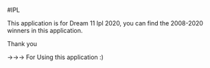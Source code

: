 #IPL

This application is for Dream 11 Ipl 2020, you can find the 2008-2020 winners in this application. 




Thank you 

->->-> For Using this application :)



